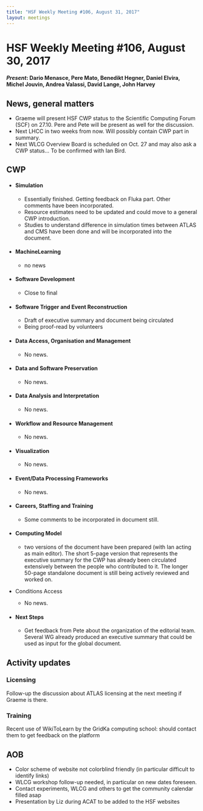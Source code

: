 ```yaml
---
title: "HSF Weekly Meeting #106, August 31, 2017"
layout: meetings
---
```


# HSF Weekly Meeting #106, August 30, 2017

#### _Present_: Dario Menasce, Pere Mato, Benedikt Hegner, Daniel Elvira, Michel Jouvin, Andrea Valassi, David Lange, John Harvey

## News, general matters

- Graeme will present HSF CWP status to the Scientific Computing Forum (SCF) on
  27.10. Pere and Pete will be present as well for the discussion.
- Next LHCC in two weeks from now. Will possibly contain CWP part in summary.
- Next WLCG Overview Board is scheduled on Oct. 27 and may also ask a CWP
  status… To be confirmed with Ian Bird.

## CWP

- #### Simulation

  - Essentially finished. Getting feedback on Fluka part. Other comments have
    been incorporated.
  - Resource estimates need to be updated and could move to a general CWP
    introduction.
  - Studies to understand difference in simulation times between ATLAS and CMS
    have been done and will be incorporated into the document.

- #### MachineLearning

  - no news

- #### Software Development

  - Close to final

- #### Software Trigger and Event Reconstruction

  - Draft of executive summary and document being circulated
  - Being proof-read by volunteers

- #### Data Access, Organisation and Management

  - No news.

- #### Data and Software Preservation

  - No news.

- #### Data Analysis and Interpretation

  - No news.

- #### Workflow and Resource Management

  - No news.

- #### Visualization

  - No news.

- #### Event/Data Processing Frameworks

  - No news.

- #### Careers, Staffing and Training

  - Some comments to be incorporated in document still.

- #### Computing Model

  - two versions of the document have been prepared (with Ian acting as main
    editor). The short 5-page version that represents the executive summary for
    the CWP has already been circulated extensively between the people who
    contributed to it. The longer 50-page standalone document is still being
    actively reviewed and worked on.

- Conditions Access

  - No news.

- #### Next Steps

  - Get feedback from Pete about the organization of the editorial team. Several
    WG already produced an executive summary that could be used as input for the
    global document.

## Activity updates

### Licensing

Follow-up the discussion about ATLAS licensing at the next meeting if Graeme is
there.

### Training

Recent use of WikiToLearn by the GridKa computing school: should contact them to
get feedback on the platform

## AOB

- Color scheme of website not colorblind friendly (in particular difficult to
  identify links)
- WLCG workshop follow-up needed, in particular on new dates foreseen.
- Contact experiments, WLCG and others to get the community calendar filled asap
- Presentation by Liz during ACAT to be added to the HSF websites
